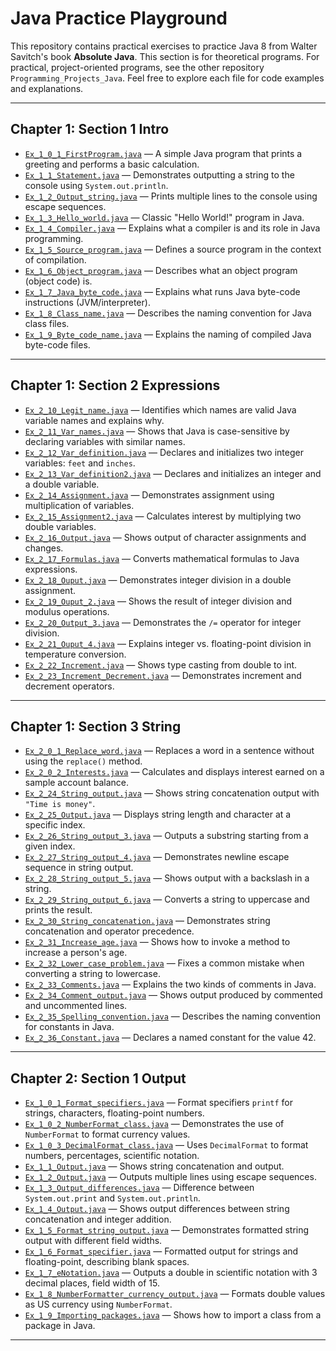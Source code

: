 # Java Practice Playground

This repository contains practical exercises to practice Java 8 from Walter Savitch's book **Absolute Java**.
This section is for theoretical programs.
For practical, project-oriented programs, see the other repository `Programming_Projects_Java`.
Feel free to explore each file for code examples and explanations.

---

## Chapter 1: Section 1 Intro

- [`Ex_1_0_1_FirstProgram.java`](src/chapter1/Section1_Intro/Ex_1_0_1_FirstProgram.java) — A simple Java program that prints a greeting and performs a basic calculation.
- [`Ex_1_1_Statement.java`](src/chapter1/Section1_Intro/Ex_1_1_Statement.java) — Demonstrates outputting a string to the console using `System.out.println`.
- [`Ex_1_2_Output_string.java`](src/chapter1/Section1_Intro/Ex_1_2_Output_string.java) — Prints multiple lines to the console using escape sequences.
- [`Ex_1_3_Hello_world.java`](src/chapter1/Section1_Intro/Ex_1_3_Hello_world.java) — Classic "Hello World!" program in Java.
- [`Ex_1_4_Compiler.java`](src/chapter1/Section1_Intro/Ex_1_4_Compiler.java) — Explains what a compiler is and its role in Java programming.
- [`Ex_1_5_Source_program.java`](src/chapter1/Section1_Intro/Ex_1_5_Source_program.java) — Defines a source program in the context of compilation.
- [`Ex_1_6_Object_program.java`](src/chapter1/Section1_Intro/Ex_1_6_Object_program.java) — Describes what an object program (object code) is.
- [`Ex_1_7_Java_byte_code.java`](src/chapter1/Section1_Intro/Ex_1_7_Java_byte_code.java) — Explains what runs Java byte-code instructions (JVM/interpreter).
- [`Ex_1_8_Class_name.java`](src/chapter1/Section1_Intro/Ex_1_8_Class_name.java) — Describes the naming convention for Java class files.
- [`Ex_1_9_Byte_code_name.java`](src/chapter1/Section1_Intro/Ex_1_9_Byte_code_name.java) — Explains the naming of compiled Java byte-code files.

---

## Chapter 1: Section 2 Expressions

- [`Ex_2_10_Legit_name.java`](src/chapter1/Section2_Expressions/Ex_2_10_Legit_name.java) — Identifies which names are valid Java variable names and explains why.
- [`Ex_2_11_Var_names.java`](src/chapter1/Section2_Expressions/Ex_2_11_Var_names.java) — Shows that Java is case-sensitive by declaring variables with similar names.
- [`Ex_2_12_Var_definition.java`](src/chapter1/Section2_Expressions/Ex_2_12_Var_definition.java) — Declares and initializes two integer variables: `feet` and `inches`.
- [`Ex_2_13_Var_definition2.java`](src/chapter1/Section2_Expressions/Ex_2_13_Var_definition2.java) — Declares and initializes an integer and a double variable.
- [`Ex_2_14_Assignment.java`](src/chapter1/Section2_Expressions/Ex_2_14_Assignment.java) — Demonstrates assignment using multiplication of variables.
- [`Ex_2_15_Assignment2.java`](src/chapter1/Section2_Expressions/Ex_2_15_Assignment2.java) — Calculates interest by multiplying two double variables.
- [`Ex_2_16_Output.java`](src/chapter1/Section2_Expressions/Ex_2_16_Output.java) — Shows output of character assignments and changes.
- [`Ex_2_17_Formulas.java`](src/chapter1/Section2_Expressions/Ex_2_17_Formulas.java) — Converts mathematical formulas to Java expressions.
- [`Ex_2_18_Ouput.java`](src/chapter1/Section2_Expressions/Ex_2_18_Ouput.java) — Demonstrates integer division in a double assignment.
- [`Ex_2_19_Ouput_2.java`](src/chapter1/Section2_Expressions/Ex_2_19_Ouput_2.java) — Shows the result of integer division and modulus operations.
- [`Ex_2_20_Output_3.java`](src/chapter1/Section2_Expressions/Ex_2_20_Output_3.java) — Demonstrates the `/=` operator for integer division.
- [`Ex_2_21_Ouput_4.java`](src/chapter1/Section2_Expressions/Ex_2_21_Ouput_4.java) — Explains integer vs. floating-point division in temperature conversion.
- [`Ex_2_22_Increment.java`](src/chapter1/Section2_Expressions/Ex_2_22_Increment.java) — Shows type casting from double to int.
- [`Ex_2_23_Increment_Decrement.java`](src/chapter1/Section2_Expressions/Ex_2_23_Increment_Decrement.java) — Demonstrates increment and decrement operators.

---

## Chapter 1: Section 3 String

- [`Ex_2_0_1_Replace_word.java`](src/chapter1/Section3_String/Ex_2_0_1_Replace_word.java) — Replaces a word in a sentence without using the `replace()` method.
- [`Ex_2_0_2_Interests.java`](src/chapter1/Section3_String/Ex_2_0_2_Interests.java) — Calculates and displays interest earned on a sample account balance.
- [`Ex_2_24_String_output.java`](src/chapter1/Section3_String/Ex_2_24_String_output.java) — Shows string concatenation output with `"Time is money"`.
- [`Ex_2_25_Output.java`](src/chapter1/Section3_String/Ex_2_25_Output.java) — Displays string length and character at a specific index.
- [`Ex_2_26_String_output_3.java`](src/chapter1/Section3_String/Ex_2_26_String_output_3.java) — Outputs a substring starting from a given index.
- [`Ex_2_27_String_output_4.java`](src/chapter1/Section3_String/Ex_2_27_String_output_4.java) — Demonstrates newline escape sequence in string output.
- [`Ex_2_28_String_output_5.java`](src/chapter1/Section3_String/Ex_2_28_String_output_5.java) — Shows output with a backslash in a string.
- [`Ex_2_29_String_output_6.java`](src/chapter1/Section3_String/Ex_2_29_String_output_6.java) — Converts a string to uppercase and prints the result.
- [`Ex_2_30_String_concatenation.java`](src/chapter1/Section3_String/Ex_2_30_String_concatenation.java) — Demonstrates string concatenation and operator precedence.
- [`Ex_2_31_Increase_age.java`](src/chapter1/Section3_String/Ex_2_31_Increase_age.java) — Shows how to invoke a method to increase a person's age.
- [`Ex_2_32_Lower_case_problem.java`](src/chapter1/Section3_String/Ex_2_32_Lower_case_problem.java) — Fixes a common mistake when converting a string to lowercase.
- [`Ex_2_33_Comments.java`](src/chapter1/Section3_String/Ex_2_33_Comments.java) — Explains the two kinds of comments in Java.
- [`Ex_2_34_Comment_output.java`](src/chapter1/Section3_String/Ex_2_34_Comment_output.java) — Shows output produced by commented and uncommented lines.
- [`Ex_2_35_Spelling_convention.java`](src/chapter1/Section3_String/Ex_2_35_Spelling_convention.java) — Describes the naming convention for constants in Java.
- [`Ex_2_36_Constant.java`](src/chapter1/Section3_String/Ex_2_36_Constant.java) — Declares a named constant for the value 42.

---

## Chapter 2: Section 1 Output

- [`Ex_1_0_1_Format_specifiers.java`](src/chapter2/Section1_Output/Ex_1_0_1_Format_specifiers.java) — Format specifiers `printf` for strings, characters, floating-point numbers.
- [`Ex_1_0_2_NumberFormat_class.java`](src/chapter2/Section1_Output/Ex_1_0_2_NumberFormat_class.java) — Demonstrates the use of `NumberFormat` to format currency values.
- [`Ex_1_0_3_DecimalFormat_class.java`](src/chapter2/Section1_Output/Ex_1_0_3_DecimalFormat_class.java) — Uses `DecimalFormat` to format numbers, percentages, scientific notation.
- [`Ex_1_1_Output.java`](src/chapter2/Section1_Output/Ex_1_1_Output.java) — Shows string concatenation and output.
- [`Ex_1_2_Output.java`](src/chapter2/Section1_Output/Ex_1_2_Output.java) — Outputs multiple lines using escape sequences.
- [`Ex_1_3_Output_differences.java`](src/chapter2/Section1_Output/Ex_1_3_Output_differences.java) — Difference between `System.out.print` and `System.out.println`.
- [`Ex_1_4_Output.java`](src/chapter2/Section1_Output/Ex_1_4_Output.java) — Shows output differences between string concatenation and integer addition.
- [`Ex_1_5_Format_string_output.java`](src/chapter2/Section1_Output/Ex_1_5_Format_string_output.java) — Demonstrates formatted string output with different field widths.
- [`Ex_1_6_Format_specifier.java`](src/chapter2/Section1_Output/Ex_1_6_Format_specifier.java) — Formatted output for strings and floating-point, describing blank spaces.
- [`Ex_1_7_eNotation.java`](src/chapter2/Section1_Output/Ex_1_7_eNotation.java) — Outputs a double in scientific notation with 3 decimal places, field width of 15.
- [`Ex_1_8_NumberFormatter_currency_output.java`](src/chapter2/Section1_Output/Ex_1_8_NumberFormatter_currency_output.java) — Formats double values as US currency using `NumberFormat`.
- [`Ex_1_9_Importing_packages.java`](src/chapter2/Section1_Output/Ex_1_9_Importing_packages.java) — Shows how to import a class from a package in Java.

---


